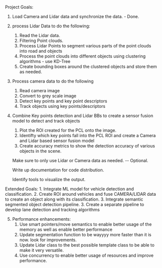 Project Goals:

1. Load Camera and Lidar data and synchronize the data. - Done.

2. process Lidar Data to do the following:
    1. Read the Lidar data. 
    2. Filtering Point clouds.
    3. Process Lidar Points to segment various parts of the point clouds into road and objects
    4. Process the point clouds into different objects using clustering algorithms -  use KD-Tree 
    5. Create bounding boxes around the clustered objects and store them as needed. 

3. Process camera data to do the following
    1. Read camera image
    2. Convert to grey scale image
    3. Detect key points and key point descriptors
    4. Track objects using key points/descriptors

4. Combine Key points detection and Lidar BBs to create a sensor fusion model to detect and track objects
    1. Plot the ROI created for the PCL onto the image. 
    2. Identifty which key points fall into the PCL ROI and create a Camera and Lidar based sensor fusion model
    3. Create accuracy metrics to show the detection accuracy of various objects in the scene. 

    Make sure to only use Lidar or Camera data as needed. -- Optional. 

    Write up documentation for code distribution.

    Identify tools to visualize the output. 

Extended Goals:
    1. Integrate ML model for vehicle detection and classification.
    2. Create ROI around vehicles and fuse CAMERA/LIDAR data to create an object along with its classification.
    3. Integrate semantic segmented object detection pipeline.
    3. Create a separate pipeline to develop lane detection and tracking algorithms

5. Performance enhancements:
    1. Use smart pointers/move semantics to enable better usage of the memory as well as enable better performance
    2. Update segmentation function to be wayyyy more faster than it is now. look for improvements. 
    3. Update Lidar class to the best possible template class to be able to make it very versatile. 
    4. Use concurrency to enable better usage of resources and improve performance. 
    
    